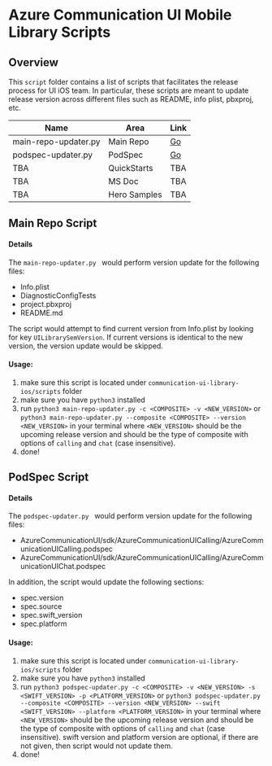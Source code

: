 # Azure Communication UI Mobile Library Scripts

## Overview

This ```script``` folder contains a list of scripts that facilitates the release process for UI iOS team. In particular, these scripts are meant to update release version across different files such as README, info plist, pbxproj, etc.

| Name                 | Area        | Link |
|----------------------|-------------|------|
| main-repo-updater.py | Main Repo | [Go](main-repo-updater.py)     |
| podspec-updater.py                  | PodSpec  |[Go](podspec-updater.py)  |
| TBA                  | QuickStarts | TBA  |
| TBA                  | MS Doc      | TBA  |
| TBA                  | Hero Samples| TBA  |

## Main Repo Script
#### Details

The ```main-repo-updater.py ``` would perform version update for the following files:
- Info.plist
- DiagnosticConfigTests
- project.pbxproj
- README.md

The script would attempt to find current version from Info.plist by looking for key ```UILibrarySemVersion```. If current versions is identical to the new version, the version update would be skipped.

#### Usage:

1. make sure this script is located under ```communication-ui-library-ios/scripts``` folder
2. make sure you have ```python3``` installed
3. run ```python3 main-repo-updater.py -c <COMPOSITE> -v <NEW_VERSION>``` or ```python3 main-repo-updater.py --composite <COMPOSITE> --version <NEW_VERSION>``` in your terminal where ```<NEW_VERSION>``` should be the upcoming release version and <COMPOSITE> should be the type of composite with options of `calling` and `chat` (case insensitive).
4. done!


## PodSpec Script
#### Details

The ```podspec-updater.py ``` would perform version update for the following files:
- AzureCommunicationUI/sdk/AzureCommunicationUICalling/AzureCommunicationUICalling.podspec
- AzureCommunicationUI/sdk/AzureCommunicationUICalling/AzureCommunicationUIChat.podspec

In addition, the script would update the following sections:
- spec.version
- spec.source
- spec.swift_version  
- spec.platform

#### Usage:

1. make sure this script is located under ```communication-ui-library-ios/scripts``` folder
2. make sure you have ```python3``` installed
3. run ```python3 podspec-updater.py -c <COMPOSITE> -v <NEW_VERSION> -s <SWIFT_VERSION> -p <PLATFORM_VERSION>``` or ```python3 podspec-updater.py --composite <COMPOSITE> --version <NEW_VERSION> --swift <SWIFT_VERSION> --platform <PLATFORM_VERSION>``` in your terminal where ```<NEW_VERSION>``` should be the upcoming release version and <COMPOSITE> should be the type of composite with options of `calling` and `chat` (case insensitive). swift version and platform version are optional, if there are not given, then script would not update them. 
4. done!
